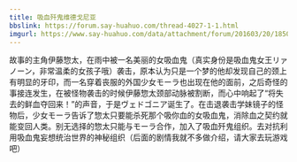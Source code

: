 ```yaml
---
title: 吸血歼鬼维德戈尼亚
bbslink: https://forum.say-huahuo.com/thread-4027-1-1.html
imgurl: https://www.say-huahuo.com/data/attachment/forum/201603/20/185018w7ta4wupu8m8zwyt.jpg
---
```


故事的主角伊藤惣太，在雨中被一名美丽的女吸血鬼（真实身份是吸血鬼女王リァノーン，非常温柔的女孩子哦）袭击，原本认为只是一个梦的他却发现自己的颈上有明显的牙印，而一名穿着丧服的外国少女モーラ也出现在他的面前，之后奇怪的事接连发生，在被怪物袭击的时候伊藤惣太颈部动脉被割断，而心中响起了“将失去的鲜血夺回来！”的声音，于是ヴェドゴニア诞生了。在击退袭击学妹镜子的怪物后，少女モーラ告诉了惣太只要能杀死那个吸你血的女吸血鬼，消除血之契约就能变回人类。别无选择的惣太只能与モーラ合作，加入了吸血歼鬼组织。去对抗利用吸血鬼妄想统治世界的神秘组织（后面的剧情我就不多做介绍，请大家去玩游戏吧）<!--more-->
